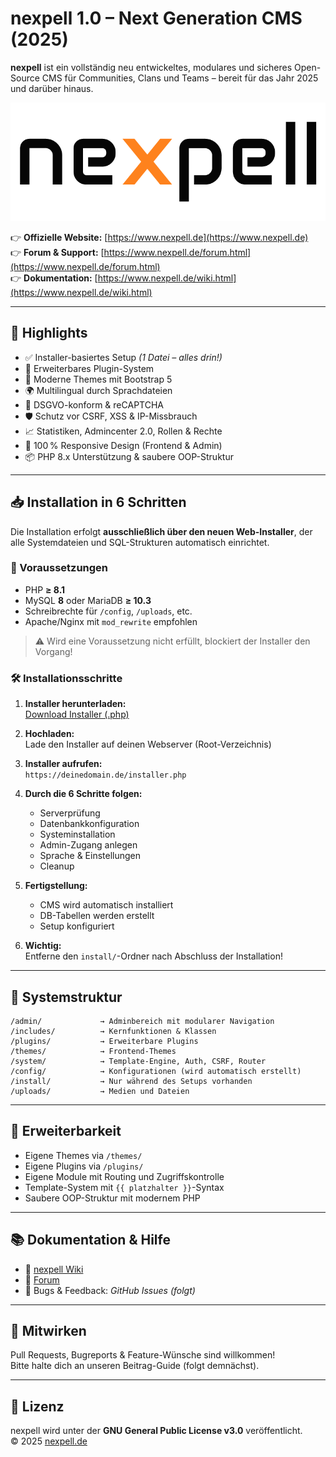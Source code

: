 # nexpell 1.0 – Next Generation CMS (2025)

**nexpell** ist ein vollständig neu entwickeltes, modulares und sicheres Open-Source CMS für Communities, Clans und Teams – bereit für das Jahr 2025 und darüber hinaus.

![nexpell Logo](images/logo.png)

👉 **Offizielle Website:** [https://www.nexpell.de](https://www.nexpell.de)  
👉 **Forum & Support:** [https://www.nexpell.de/forum.html](https://www.nexpell.de/forum.html)  
👉 **Dokumentation:** [https://www.nexpell.de/wiki.html](https://www.nexpell.de/wiki.html)

---

## 🚀 Highlights

- ✅ Installer-basiertes Setup *(1 Datei – alles drin!)*
- 🔌 Erweiterbares Plugin-System
- 🎨 Moderne Themes mit Bootstrap 5
- 🌍 Multilingual durch Sprachdateien
- 🔐 DSGVO-konform & reCAPTCHA
- 🛡️ Schutz vor CSRF, XSS & IP-Missbrauch
- 📈 Statistiken, Admincenter 2.0, Rollen & Rechte
- 📱 100 % Responsive Design (Frontend & Admin)
- 📦 PHP 8.x Unterstützung & saubere OOP-Struktur

---

## 📥 Installation in 6 Schritten

Die Installation erfolgt **ausschließlich über den neuen Web-Installer**, der alle Systemdateien und SQL-Strukturen automatisch einrichtet.

### 🔧 Voraussetzungen

- PHP **≥ 8.1**
- MySQL **8** oder MariaDB **≥ 10.3**
- Schreibrechte für `/config`, `/uploads`, etc.
- Apache/Nginx mit `mod_rewrite` empfohlen

> ⚠️ Wird eine Voraussetzung nicht erfüllt, blockiert der Installer den Vorgang!

### 🛠️ Installationsschritte

1. **Installer herunterladen:**  
   [Download Installer (.php)](https://www.nexpell.de/download)

2. **Hochladen:**  
   Lade den Installer auf deinen Webserver (Root-Verzeichnis)

3. **Installer aufrufen:**  
   `https://deinedomain.de/installer.php`

4. **Durch die 6 Schritte folgen:**
   - Serverprüfung
   - Datenbankkonfiguration
   - Systeminstallation
   - Admin-Zugang anlegen
   - Sprache & Einstellungen
   - Cleanup

5. **Fertigstellung:**  
   - CMS wird automatisch installiert
   - DB-Tabellen werden erstellt
   - Setup konfiguriert

6. **Wichtig:**  
   Entferne den `install/`-Ordner nach Abschluss der Installation!

---

## 📂 Systemstruktur

```plaintext
/admin/             → Adminbereich mit modularer Navigation  
/includes/          → Kernfunktionen & Klassen  
/plugins/           → Erweiterbare Plugins  
/themes/            → Frontend-Themes  
/system/            → Template-Engine, Auth, CSRF, Router  
/config/            → Konfigurationen (wird automatisch erstellt)  
/install/           → Nur während des Setups vorhanden  
/uploads/           → Medien und Dateien  
```

---

## 🧩 Erweiterbarkeit

- Eigene Themes via `/themes/`
- Eigene Plugins via `/plugins/`
- Eigene Module mit Routing und Zugriffskontrolle
- Template-System mit `{{ platzhalter }}`-Syntax
- Saubere OOP-Struktur mit modernem PHP

---

## 📚 Dokumentation & Hilfe

- 📖 [nexpell Wiki](https://www.nexpell.de/wiki.html)  
- 💬 [Forum](https://www.nexpell.de/forum.html)  
- 🐛 Bugs & Feedback: *GitHub Issues (folgt)*

---

## 🤝 Mitwirken

Pull Requests, Bugreports & Feature-Wünsche sind willkommen!  
Bitte halte dich an unseren Beitrag-Guide (folgt demnächst).

---

## 📜 Lizenz

nexpell wird unter der **GNU General Public License v3.0** veröffentlicht.  
© 2025 [nexpell.de](https://www.nexpell.de)

